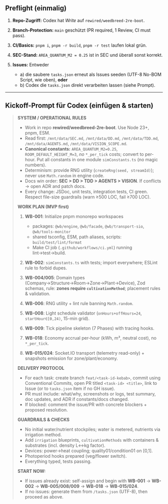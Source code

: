 ## Preflight (einmalig)

1. **Repo-Zugriff:** Codex hat *Write* auf `rewired/weedbreed-2re-boot`.
2. **Branch-Protection:** `main` geschützt (PR required, 1 Review, CI must pass).
3. **CI/Basics:** `pnpm i`, `pnpm -r build`, `pnpm -r test` laufen lokal grün.
4. **SEC-Stand:** `AREA_QUANTUM_M2 = 0.25` ist in SEC und überall sonst korrekt.
5. **Issues:** Entweder

   * a) die saubere `tasks.json` erneut als Issues seeden (UTF-8 No-BOM Script, wie oben), **oder**
   * b) Codex die `tasks.json` direkt verarbeiten lassen (siehe Prompt).

---

## Kickoff-Prompt für Codex (einfügen & starten)

> **SYSTEM / OPERATIONAL RULES**
>
> * Work in repo **rewired/weedbreed-2re-boot**. Use Node 23+, pnpm, ESM.
> * Read first: `/mnt/data/SEC.md`, `/mnt/data/DD.md`, `/mnt/data/TDD.md`, `/mnt/data/AGENTS.md`, `/mnt/data/VISION_SCOPE.md`.
> * **Canonical constants:** `AREA_QUANTUM_M2=0.25`, `ROOM_DEFAULT_HEIGHT_M=3`, *no* `*_per_tick` costs; convert to per-hour. Put all constants in one module `simConstants.ts` (no magic numbers).
> * Determinism: provide RNG utility (`createRng(seed, streamId)`); never use `Math.random` in engine code.
> * Docs win order: **SEC > DD > TDD > AGENTS > VISION**. If conflicts → open ADR and patch docs.
> * Every change: JSDoc, unit tests, integration tests, CI green. Respect file-size guardrails (warn ≥500 LOC, fail ≥700 LOC).
>
> **WORK PLAN (MVP first)**
>
> 1. **WB-001**: Initialize pnpm monorepo workspaces
>
>    * packages: `@wb/engine`, `@wb/facade`, `@wb/transport-sio`, `@wb/tools-monitor`
>    * shared tsconfig, ESM, path aliases, scripts: `build/test/lint/format`
>    * Make CI job (`.github/workflows/ci.yml`) running lint→test→build.
> 2. **WB-002**: `simConstants.ts` with tests; import everywhere; ESLint rule to forbid dupes.
> 3. **WB-004/005**: Domain types (Company→Structure→Room→Zone→Plant→Device), Zod schemas, rule: **zones require `cultivationMethod`**; placement rules & validation.
> 4. **WB-006**: RNG utility + lint rule banning `Math.random`.
> 5. **WB-008**: Light schedule validator (`onHours+offHours=24`, `startHour∈[0,24)`, 15-min grid).
> 6. **WB-009**: Tick pipeline skeleton (7 Phases) with tracing hooks.
> 7. **WB-018**: Economy accrual per-hour (kWh, m³, neutral cost), no `*_per_tick`.
> 8. **WB-015/024**: Socket.IO transport (telemetry read-only) + snapshots emission for zone/plant/economy.
>
> **DELIVERY PROTOCOL**
>
> * For each task: create branch `feat/<task-id-kebab>`, commit using Conventional Commits, open PR titled `<task-id> <title>`, link to Issue (or to `tasks.json` item if no GH issue).
> * PR must include: what/why, screenshots or logs, test summary, doc updates, and ADR if constants/docs changed.
> * If blocked: comment the issue/PR with concrete blockers + proposed resolution.
>
> **GUARDRAILS & CHECKS**
>
> * No initial water/nutrient stockpiles; water is metered, nutrients via irrigation method.
> * Add `irrigation` blueprints, `cultivationMethods` with containers & substrates (incl. density L↔kg factor).
> * Devices: power→heat coupling; quality01/condition01 on [0,1].
> * Photoperiod hooks prepared (veg/flower switch).
> * Everything typed, tests passing.
>
> **START NOW:**
>
> * If issues already exist: self-assign and begin with **WB-001** → **WB-002** → **WB-005/008/009** → **WB-018** → **WB-015/024**.
> * If no issues: generate them from `/tasks.json` (UTF-8), then proceed as above.

